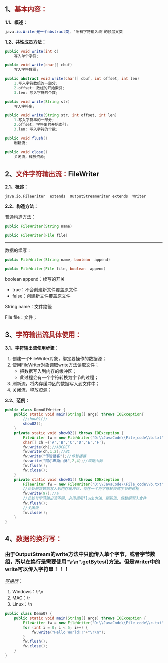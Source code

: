 ## 1、<span style="color:brown">基本内容：</span>

**1.1、概述：**

```scss
java.io.Writer是一个abstract类, '所有字符输入流'的顶层父类
```

**1.2、共性成员方法：**

```java
public void write(int c)
    写入单个字符;
```

```java
public void write(char[] cbuf)
    写入字符数组;
```

```java
public abstract void write(char[] cbuf, int offset, int len)
    1.写入字符数组的一部分;
    2.offset: 数组的开始索引;
	3.len: 写入字符的个数;
```

```java
public void write(String str)
    写入字符串;
```

```java
public void write(String str, int offset, int len)
    1.写入字符串的一部分;
	2.offset: 字符串的开始索引;
	3.len: 写入字符的个数;
```

````java
public void flush()
    刷新流;
````

```java
public void close()
    关闭流，释放资源;
```



## 2、<span style="color:brown">文件字符输出流：</span>FileWriter

**2.1、概述：**

`java.io.FileWriter  extends  OutputStreamWriter extends  Writer`

**2.2、构造方法：**

普通构造方法：

````java
public FileWriter(String name)
````

```java
public FileWriter(File file)
```

---

数据的续写：

```java
public FileWriter(String name, boolean  append)
```

```java
public FileWriter(File file, boolean  append)
```

boolean  append：续写的开关

- true：不会创建新文件覆盖原文件
- false：创建新文件覆盖原文件

String name：文件路径

File file：文件；



## 3、<span style="color:brown">字符输出流具体使用：</span>

**3.1、字符输出流使用步骤：**

1. 创建一个FileWriter对象，绑定要操作的数据源；
2. 使用FileWriter对象调取write方法读取文件；
   - 把数据写入到内存的缓冲区；
   - 此过程会有一个字符转换为字节的过程；
3. 刷新流，将内存缓冲区的数据写入到文件中；
4. 关闭流，释放资源；

**3.2、范例：**

```java
public class Demo01Writer {
    public static void main(String[] args) throws IOException{
        //show01();
        show02();
    }
    private static void show02() throws IOException {
        FileWriter fw = new FileWriter("D:\\JavaCode\\File_code\\b.txt");
        char[] ch ={'A','B','C','D','E','F'};
        fw.write(ch);//ABCDEF
        fw.write(ch,1,2);//BC
        fw.write("传智播客");//传智播客
        fw.write("阿尔卑斯山脉",2,4);//卑斯山脉
        fw.flush();
        fw.close();
    }
    private static void show01() throws IOException {
        FileWriter fw = new FileWriter("D:\\JavaCode\\File_code\\b.txt");
        //此处是将数据写入到内存缓冲区，存在一个将字符转换成字节的过程
        fw.write(97);//a
        //此处与字节输出流不同，必须调用flush方法，刷新流，将数据写入文件
        fw.flush();
        //关闭流
        fw.close();
    }
}
```



## 4、<span style="color:brown">数据的换行写：</span>

### 由于OutputStream的write方法中只能传入单个字节，或者字节数组，所以在换行是需要使用"\r\n".getBytes()方法。但是Writer中的write可以传入字符串！！！

<u>*写换行*</u>：

1. Windows：\r\n
2. MAC：\r
3. Linux：\n

```java
public class Demo07 {
    public static void main(String[] args) throws IOException {
        FileWriter fw = new FileWriter("D:\\JavaCode\\File_code\\c.txt",true);
        for (int i = 0; i < 5; i++) {
            fw.write("Hello World!!"+"\r\n");
        }
        fw.flush();
        fw.close();
    }
}
```
